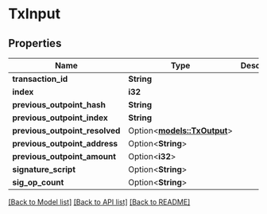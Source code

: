 # TxInput

## Properties

Name | Type | Description | Notes
------------ | ------------- | ------------- | -------------
**transaction_id** | **String** |  | 
**index** | **i32** |  | 
**previous_outpoint_hash** | **String** |  | 
**previous_outpoint_index** | **String** |  | 
**previous_outpoint_resolved** | Option<[**models::TxOutput**](TxOutput.md)> |  | [optional]
**previous_outpoint_address** | Option<**String**> |  | [optional]
**previous_outpoint_amount** | Option<**i32**> |  | [optional]
**signature_script** | Option<**String**> |  | [optional]
**sig_op_count** | Option<**String**> |  | [optional]

[[Back to Model list]](../README.md#documentation-for-models) [[Back to API list]](../README.md#documentation-for-api-endpoints) [[Back to README]](../README.md)


